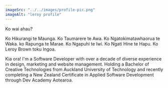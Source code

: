 ```yaml
---
imageSrc: "../../images/profile-pic.png"
imageAlt: "leroy profile"
---
```

Ko wai ahau?

Ko Hikurangi te Maunga.
Ko Taumarere te Awa.
Ko Ngatokimatawhaorua te Waka.
ko Rapunga te Marae.
Ko Ngapuhi te Iwi.
Ko Ngati Hine te Hapu.
Ko Leroy Brown toku Ingoa.

Kia ora! I'm a Software Developer with over a decade of diverse experience in design, marketing and website management. Holding a Bachelor of Creative Technologies from Auckland University of Technology and recently completing a New Zealand Certificate in Applied Software Development through Dev Academy Aotearoa.


